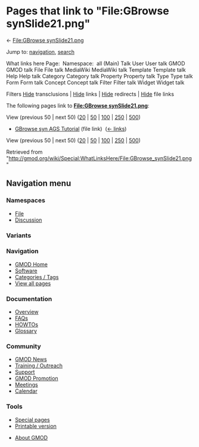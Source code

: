 <div id="mw-page-base" class="noprint">

</div>

<div id="mw-head-base" class="noprint">

</div>

<div id="content" class="mw-body" role="main">

<span id="top"></span>

<div id="mw-js-message" style="display:none;">

</div>



# <span dir="auto">Pages that link to "File:GBrowse synSlide21.png"</span>

<div id="bodyContent">

<div id="contentSub">

← [File:GBrowse
synSlide21.png](/wiki/File:GBrowse_synSlide21.png "File:GBrowse synSlide21.png")

</div>

<div id="jump-to-nav" class="mw-jump">

Jump to: [navigation](#mw-navigation), [search](#p-search)

</div>

<div id="mw-content-text">

What links here Page:  Namespace:  all (Main) Talk User User talk GMOD
GMOD talk File File talk MediaWiki MediaWiki talk Template Template talk
Help Help talk Category Category talk Property Property talk Type Type
talk Form Form talk Concept Concept talk Filter Filter talk Widget
Widget talk

Filters
[Hide](/mediawiki/index.php?title=Special:WhatLinksHere/File:GBrowse_synSlide21.png&hidetrans=1 "Special:WhatLinksHere/File:GBrowse synSlide21.png")
transclusions \|
[Hide](/mediawiki/index.php?title=Special:WhatLinksHere/File:GBrowse_synSlide21.png&hidelinks=1 "Special:WhatLinksHere/File:GBrowse synSlide21.png")
links \|
[Hide](/mediawiki/index.php?title=Special:WhatLinksHere/File:GBrowse_synSlide21.png&hideredirs=1 "Special:WhatLinksHere/File:GBrowse synSlide21.png")
redirects \|
[Hide](/mediawiki/index.php?title=Special:WhatLinksHere/File:GBrowse_synSlide21.png&hideimages=1 "Special:WhatLinksHere/File:GBrowse synSlide21.png")
file links

The following pages link to **[File:GBrowse
synSlide21.png](/wiki/File:GBrowse_synSlide21.png "File:GBrowse synSlide21.png")**:

View (previous 50 \| next 50)
([20](/mediawiki/index.php?title=Special:WhatLinksHere/File:GBrowse_synSlide21.png&limit=20 "Special:WhatLinksHere/File:GBrowse synSlide21.png")
\|
[50](/mediawiki/index.php?title=Special:WhatLinksHere/File:GBrowse_synSlide21.png&limit=50 "Special:WhatLinksHere/File:GBrowse synSlide21.png")
\|
[100](/mediawiki/index.php?title=Special:WhatLinksHere/File:GBrowse_synSlide21.png&limit=100 "Special:WhatLinksHere/File:GBrowse synSlide21.png")
\|
[250](/mediawiki/index.php?title=Special:WhatLinksHere/File:GBrowse_synSlide21.png&limit=250 "Special:WhatLinksHere/File:GBrowse synSlide21.png")
\|
[500](/mediawiki/index.php?title=Special:WhatLinksHere/File:GBrowse_synSlide21.png&limit=500 "Special:WhatLinksHere/File:GBrowse synSlide21.png"))

- [GBrowse syn AGS
  Tutorial](/wiki/GBrowse_syn_AGS_Tutorial "GBrowse syn AGS Tutorial")
  (file link) ‎ <span class="mw-whatlinkshere-tools">([←
  links](/mediawiki/index.php?title=Special:WhatLinksHere&target=GBrowse+syn+AGS+Tutorial "Special:WhatLinksHere"))</span>

View (previous 50 \| next 50)
([20](/mediawiki/index.php?title=Special:WhatLinksHere/File:GBrowse_synSlide21.png&limit=20 "Special:WhatLinksHere/File:GBrowse synSlide21.png")
\|
[50](/mediawiki/index.php?title=Special:WhatLinksHere/File:GBrowse_synSlide21.png&limit=50 "Special:WhatLinksHere/File:GBrowse synSlide21.png")
\|
[100](/mediawiki/index.php?title=Special:WhatLinksHere/File:GBrowse_synSlide21.png&limit=100 "Special:WhatLinksHere/File:GBrowse synSlide21.png")
\|
[250](/mediawiki/index.php?title=Special:WhatLinksHere/File:GBrowse_synSlide21.png&limit=250 "Special:WhatLinksHere/File:GBrowse synSlide21.png")
\|
[500](/mediawiki/index.php?title=Special:WhatLinksHere/File:GBrowse_synSlide21.png&limit=500 "Special:WhatLinksHere/File:GBrowse synSlide21.png"))

</div>

<div class="printfooter">

Retrieved from
"<http://gmod.org/wiki/Special:WhatLinksHere/File:GBrowse_synSlide21.png>"

</div>

<div id="catlinks" class="catlinks catlinks-allhidden">

</div>

<div class="visualClear">

</div>

</div>

</div>

<div id="mw-navigation">

## Navigation menu

<div id="mw-head">



<div id="left-navigation">

<div id="p-namespaces" class="vectorTabs" role="navigation"
aria-labelledby="p-namespaces-label">

### Namespaces

- <span id="ca-nstab-image"><a href="/wiki/File:GBrowse_synSlide21.png" accesskey="c"
  title="View the file page [c]">File</a></span>
- <span id="ca-talk"><a
  href="/mediawiki/index.php?title=File_talk:GBrowse_synSlide21.png&amp;action=edit&amp;redlink=1"
  accesskey="t"
  title="Discussion about the content page [t]">Discussion</a></span>

</div>

<div id="p-variants" class="vectorMenu emptyPortlet" role="navigation"
aria-labelledby="p-variants-label">

### 

### Variants[](#)

<div class="menu">

</div>

</div>

</div>

<div id="right-navigation">





</div>



</div>

</div>

</div>

<div id="mw-panel">

<div id="p-logo" role="banner">

<a href="/wiki/Main_Page"
style="background-image: url(http://gmod.org/images/GMOD-cogs.png);"
title="Visit the main page"></a>

</div>

<div id="p-Navigation" class="portal" role="navigation"
aria-labelledby="p-Navigation-label">

### Navigation

<div class="body">

- <span id="n-GMOD-Home">[GMOD Home](/wiki/Main_Page)</span>
- <span id="n-Software">[Software](/wiki/GMOD_Components)</span>
- <span id="n-Categories-.2F-Tags">[Categories /
  Tags](/wiki/Categories)</span>
- <span id="n-View-all-pages">[View all
  pages](/wiki/Special:AllPages)</span>

</div>

</div>

<div id="p-Documentation" class="portal" role="navigation"
aria-labelledby="p-Documentation-label">

### Documentation

<div class="body">

- <span id="n-Overview">[Overview](/wiki/Overview)</span>
- <span id="n-FAQs">[FAQs](/wiki/Category:FAQ)</span>
- <span id="n-HOWTOs">[HOWTOs](/wiki/Category:HOWTO)</span>
- <span id="n-Glossary">[Glossary](/wiki/Glossary)</span>

</div>

</div>

<div id="p-Community" class="portal" role="navigation"
aria-labelledby="p-Community-label">

### Community

<div class="body">

- <span id="n-GMOD-News">[GMOD News](/wiki/GMOD_News)</span>
- <span id="n-Training-.2F-Outreach">[Training /
  Outreach](/wiki/Training_and_Outreach)</span>
- <span id="n-Support">[Support](/wiki/Support)</span>
- <span id="n-GMOD-Promotion">[GMOD
  Promotion](/wiki/GMOD_Promotion)</span>
- <span id="n-Meetings">[Meetings](/wiki/Meetings)</span>
- <span id="n-Calendar">[Calendar](/wiki/Calendar)</span>

</div>

</div>

<div id="p-tb" class="portal" role="navigation"
aria-labelledby="p-tb-label">

### Tools

<div class="body">

- <span id="t-specialpages"><a href="/wiki/Special:SpecialPages" accesskey="q"
  title="A list of all special pages [q]">Special pages</a></span>
- <span id="t-print"><a
  href="/mediawiki/index.php?title=Special:WhatLinksHere/File:GBrowse_synSlide21.png&amp;printable=yes"
  rel="alternate" accesskey="p"
  title="Printable version of this page [p]">Printable version</a></span>

</div>

</div>

</div>

</div>

<div id="footer" role="contentinfo">

- <span id="footer-places-about">[About
  GMOD](/wiki/GMOD:About "GMOD:About")</span>

<!-- -->






</div>
